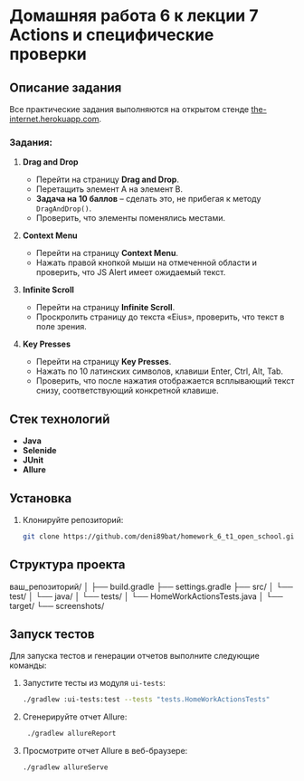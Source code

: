 # Домашняя работа 6 к лекции 7 Actions и специфические проверки

## Описание задания
Все практические задания выполняются на открытом стенде [the-internet.herokuapp.com](https://the-internet.herokuapp.com/).

### Задания:
1. **Drag and Drop**
    - Перейти на страницу **Drag and Drop**.
    - Перетащить элемент A на элемент B.
    - **Задача на 10 баллов** – сделать это, не прибегая к методу `DragAndDrop()`.
    - Проверить, что элементы поменялись местами.

2. **Context Menu**
    - Перейти на страницу **Context Menu**.
    - Нажать правой кнопкой мыши на отмеченной области и проверить, что JS Alert имеет ожидаемый текст.

3. **Infinite Scroll**
    - Перейти на страницу **Infinite Scroll**.
    - Проскролить страницу до текста «Eius», проверить, что текст в поле зрения.

4. **Key Presses**
    - Перейти на страницу **Key Presses**.
    - Нажать по 10 латинских символов, клавиши Enter, Ctrl, Alt, Tab.
    - Проверить, что после нажатия отображается всплывающий текст снизу, соответствующий конкретной клавише.

## Стек технологий
- **Java**
- **Selenide** 
- **JUnit** 
- **Allure** 

## Установка
1. Клонируйте репозиторий:
   ```bash
   git clone https://github.com/deni89bat/homework_6_t1_open_school.git 


## Структура проекта 

ваш_репозиторий/
│
├── build.gradle
├── settings.gradle
├── src/
│   └── test/
│       └── java/
│           └── tests/
│               └── HomeWorkActionsTests.java
│
└── target/
└── screenshots/

## Запуск тестов
Для запуска тестов и генерации отчетов выполните следующие команды:
1. Запустите тесты из модуля `ui-tests`:
    ```bash
    ./gradlew :ui-tests:test --tests "tests.HomeWorkActionsTests" 
2. Сгенерируйте отчет Allure:
   ```bash
    ./gradlew allureReport 
3. Просмотрите отчет Allure в веб-браузере:
   ```bash
   ./gradlew allureServe 
